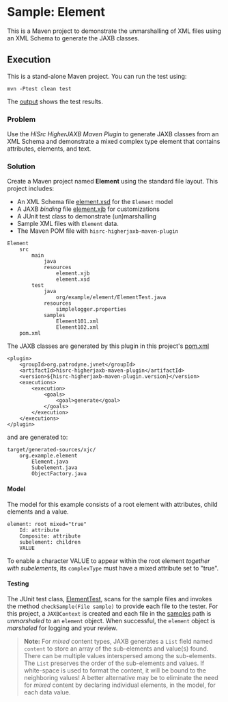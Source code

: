 # Sample: Element

This is a Maven project to demonstrate the unmarshalling of XML files using an XML Schema to generate the JAXB classes.

## Execution

This is a stand-alone Maven project. You can run the test using:

~~~
mvn -Ptest clean test
~~~

The [output][6] shows the test results.

### Problem

Use the *HiSrc HigherJAXB Maven Plugin* to generate JAXB classes from an XML Schema and demonstrate a mixed complex type element that contains attributes, elements, and text.

### Solution

Create a Maven project named **Element** using the standard file layout. This project includes:

+ An XML Schema file [element.xsd][2] for the `Element` model
+ A JAXB *binding* file [element.xjb][3] for customizations
+ A JUnit test class to demonstrate (un)marshalling
+ Sample XML files with `Element` data.
+ The Maven POM file with `hisrc-higherjaxb-maven-plugin`

~~~
Element
    src
        main
            java
            resources
                element.xjb
                element.xsd
        test
            java
                org/example/element/ElementTest.java
            resources
                simplelogger.properties
            samples
                Element101.xml
                Element102.xml
    pom.xml
~~~

The JAXB classes are generated by this plugin in this project's [pom.xml][1]

~~~
<plugin>
    <groupId>org.patrodyne.jvnet</groupId>
    <artifactId>hisrc-higherjaxb-maven-plugin</artifactId>
    <version>${hisrc-higherjaxb-maven-plugin.version}</version>
    <executions>
        <execution>
            <goals>
                <goal>generate</goal>
            </goals>
        </execution>
    </executions>
</plugin>
~~~

and are generated to:

~~~
target/generated-sources/xjc/
    org.example.element
        Element.java
        Subelement.java
        ObjectFactory.java
~~~

#### Model

The model for this example consists of a root element with attributes, child elements and a value.

~~~
element: root mixed="true"
    Id: attribute
    Composite: attribute
    subelement: children
    VALUE
~~~

To enable a character VALUE to appear within the root element *together with subelements*, its `complexType` must have a mixed attribute set to "true".

#### Testing

The JUnit test class, [ElementTest][4], scans for the sample files and invokes the method `checkSample(File sample)` to provide each file to the tester. For this project, a `JAXBContext` is created and each file in the [samples][5] path is *unmarshaled* to an `element` object. When successful, the `element` object is *marshaled* for logging and your review.

> **Note:** For *mixed* content types, JAXB generates a `List` field named `content` to store an array of the sub-elements and value(s) found. There can be multiple values interspersed among the sub-elements. The `List` preserves the order of the sub-elements and values. If white-space is used to format the content, it will be bound to the neighboring values! A better alternative may be to eliminate the need for *mixed* content by declaring individual elements, in the model, for each data value.

<!-- References -->

[1]: https://github.com/patrodyne/hisrc-higherjaxb/blob/master/assembly/samples/element/project-pom.xml
[2]: https://github.com/patrodyne/hisrc-higherjaxb/blob/master/assembly/samples/element/src/main/resources/element.xsd
[3]: https://github.com/patrodyne/hisrc-higherjaxb/blob/master/assembly/samples/element/src/main/resources/element.xjb
[4]: https://github.com/patrodyne/hisrc-higherjaxb/blob/master/assembly/samples/element/src/test/java/org/example/element/ElementTest.java
[5]: https://github.com/patrodyne/hisrc-higherjaxb/tree/master/assembly/samples/element/src/test/samples
[6]: https://github.com/patrodyne/hisrc-higherjaxb/blob/master/assembly/samples/element/OUTPUT.txt

